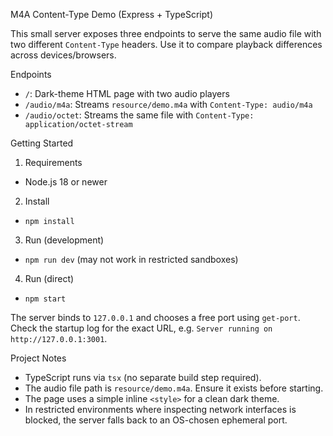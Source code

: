 M4A Content-Type Demo (Express + TypeScript)

This small server exposes three endpoints to serve the same audio file with two different `Content-Type` headers. Use it to compare playback differences across devices/browsers.

Endpoints
- `/`: Dark-theme HTML page with two audio players
- `/audio/m4a`: Streams `resource/demo.m4a` with `Content-Type: audio/m4a`
- `/audio/octet`: Streams the same file with `Content-Type: application/octet-stream`

Getting Started
1) Requirements
- Node.js 18 or newer

2) Install
- `npm install`

3) Run (development)
- `npm run dev` (may not work in restricted sandboxes)

4) Run (direct)
- `npm start`

The server binds to `127.0.0.1` and chooses a free port using `get-port`.
Check the startup log for the exact URL, e.g. `Server running on http://127.0.0.1:3001`.

Project Notes
- TypeScript runs via `tsx` (no separate build step required).
- The audio file path is `resource/demo.m4a`. Ensure it exists before starting.
- The page uses a simple inline `<style>` for a clean dark theme.
 - In restricted environments where inspecting network interfaces is blocked, the server falls back to an OS-chosen ephemeral port.
